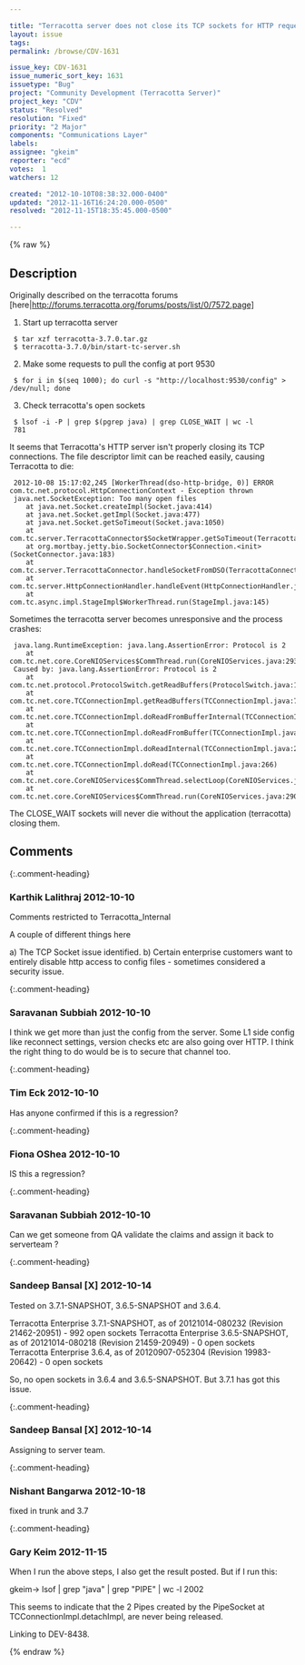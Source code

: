 ```yaml
---

title: "Terracotta server does not close its TCP sockets for HTTP requests to port 9530"
layout: issue
tags: 
permalink: /browse/CDV-1631

issue_key: CDV-1631
issue_numeric_sort_key: 1631
issuetype: "Bug"
project: "Community Development (Terracotta Server)"
project_key: "CDV"
status: "Resolved"
resolution: "Fixed"
priority: "2 Major"
components: "Communications Layer"
labels: 
assignee: "gkeim"
reporter: "ecd"
votes:  1
watchers: 12

created: "2012-10-10T08:38:32.000-0400"
updated: "2012-11-16T16:24:20.000-0500"
resolved: "2012-11-15T18:35:45.000-0500"

---
```




{% raw %}



## Description

<div markdown="1" class="description">

Originally described on the terracotta forums [here|http://forums.terracotta.org/forums/posts/list/0/7572.page]

1. Start up terracotta server 

```
 $ tar xzf terracotta-3.7.0.tar.gz 
 $ terracotta-3.7.0/bin/start-tc-server.sh
```


2. Make some requests to pull the config at port 9530 

```
 $ for i in $(seq 1000); do curl -s "http://localhost:9530/config" > /dev/null; done
```


3. Check terracotta's open sockets 

```
 $ lsof -i -P | grep $(pgrep java) | grep CLOSE_WAIT | wc -l
 781
```



It seems that Terracotta's HTTP server isn't properly closing its TCP connections. The file descriptor limit can be reached easily, causing Terracotta to die: 

```
 2012-10-08 15:17:02,245 [WorkerThread(dso-http-bridge, 0)] ERROR com.tc.net.protocol.HttpConnectionContext - Exception thrown
 java.net.SocketException: Too many open files
 	at java.net.Socket.createImpl(Socket.java:414)
 	at java.net.Socket.getImpl(Socket.java:477)
 	at java.net.Socket.getSoTimeout(Socket.java:1050)
 	at com.tc.server.TerracottaConnector$SocketWrapper.getSoTimeout(TerracottaConnector.java:156)
 	at org.mortbay.jetty.bio.SocketConnector$Connection.<init>(SocketConnector.java:183)
 	at com.tc.server.TerracottaConnector.handleSocketFromDSO(TerracottaConnector.java:39)
 	at com.tc.server.HttpConnectionHandler.handleEvent(HttpConnectionHandler.java:35)
 	at com.tc.async.impl.StageImpl$WorkerThread.run(StageImpl.java:145)
```


Sometimes the terracotta server becomes unresponsive and the process crashes: 

```
 java.lang.RuntimeException: java.lang.AssertionError: Protocol is 2
 	at com.tc.net.core.CoreNIOServices$CommThread.run(CoreNIOServices.java:293)
 Caused by: java.lang.AssertionError: Protocol is 2
 	at com.tc.net.protocol.ProtocolSwitch.getReadBuffers(ProtocolSwitch.java:139)
 	at com.tc.net.core.TCConnectionImpl.getReadBuffers(TCConnectionImpl.java:794)
 	at com.tc.net.core.TCConnectionImpl.doReadFromBufferInternal(TCConnectionImpl.java:433)
 	at com.tc.net.core.TCConnectionImpl.doReadFromBuffer(TCConnectionImpl.java:306)
 	at com.tc.net.core.TCConnectionImpl.doReadInternal(TCConnectionImpl.java:290)
 	at com.tc.net.core.TCConnectionImpl.doRead(TCConnectionImpl.java:266)
 	at com.tc.net.core.CoreNIOServices$CommThread.selectLoop(CoreNIOServices.java:624)
 	at com.tc.net.core.CoreNIOServices$CommThread.run(CoreNIOServices.java:290)
```


The CLOSE\_WAIT sockets will never die without the application (terracotta) closing them. 

</div>

## Comments


{:.comment-heading}
### **Karthik Lalithraj** <span class="date">2012-10-10</span>

<div markdown="1" class="comment">

Comments restricted to Terracotta\_Internal

A couple of different things here

a) The TCP Socket issue identified.
b) Certain enterprise customers want to entirely disable http access to config files - sometimes considered a security issue.

</div>


{:.comment-heading}
### **Saravanan Subbiah** <span class="date">2012-10-10</span>

<div markdown="1" class="comment">

I think we get more than just the config from the server. Some L1 side config like reconnect settings, version checks etc are also going over HTTP. I think the right thing to do would be is to secure that channel too.

</div>


{:.comment-heading}
### **Tim Eck** <span class="date">2012-10-10</span>

<div markdown="1" class="comment">

Has anyone confirmed if this is a regression?


</div>


{:.comment-heading}
### **Fiona OShea** <span class="date">2012-10-10</span>

<div markdown="1" class="comment">

IS this a regression?

</div>


{:.comment-heading}
### **Saravanan Subbiah** <span class="date">2012-10-10</span>

<div markdown="1" class="comment">

Can we get someone from QA validate the claims and assign it back to serverteam ?

</div>


{:.comment-heading}
### **Sandeep Bansal [X]** <span class="date">2012-10-14</span>

<div markdown="1" class="comment">

Tested on 3.7.1-SNAPSHOT, 3.6.5-SNAPSHOT and 3.6.4.

Terracotta Enterprise 3.7.1-SNAPSHOT, as of 20121014-080232 (Revision 21462-20951) - 992 open sockets 
Terracotta Enterprise 3.6.5-SNAPSHOT, as of 20121014-080218 (Revision 21459-20949) - 0 open sockets
Terracotta Enterprise 3.6.4, as of 20120907-052304 (Revision 19983-20642) - 0 open sockets

So, no open sockets in 3.6.4 and 3.6.5-SNAPSHOT. But 3.7.1 has got this issue.

</div>


{:.comment-heading}
### **Sandeep Bansal [X]** <span class="date">2012-10-14</span>

<div markdown="1" class="comment">

Assigning to server team.

</div>


{:.comment-heading}
### **Nishant Bangarwa** <span class="date">2012-10-18</span>

<div markdown="1" class="comment">

fixed in trunk and 3.7

</div>


{:.comment-heading}
### **Gary Keim** <span class="date">2012-11-15</span>

<div markdown="1" class="comment">

When I run the above steps, I also get the result posted. But if I run this:

gkeim-> lsof | grep "java" | grep "PIPE" | wc -l
    2002

This seems to indicate that the 2 Pipes created by the PipeSocket at TCConnectionImpl.detachImpl, are never being released.

Linking to DEV-8438.


</div>



{% endraw %}
